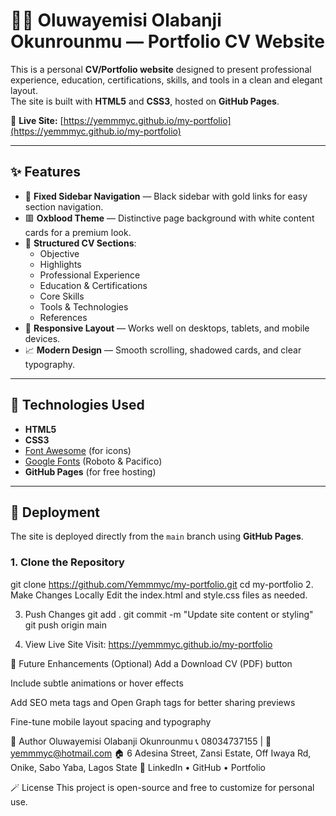 # 🧑‍💼 Oluwayemisi Olabanji Okunrounmu — Portfolio CV Website

This is a personal **CV/Portfolio website** designed to present professional experience, education, certifications, skills, and tools in a clean and elegant layout.  
The site is built with **HTML5** and **CSS3**, hosted on **GitHub Pages**.

🔗 **Live Site:** [https://yemmmyc.github.io/my-portfolio](https://yemmmyc.github.io/my-portfolio)

---

## ✨ Features

- 🖤 **Fixed Sidebar Navigation** — Black sidebar with gold links for easy section navigation.  
- 🟥 **Oxblood Theme** — Distinctive page background with white content cards for a premium look.  
- 📝 **Structured CV Sections**:
  - Objective
  - Highlights
  - Professional Experience
  - Education & Certifications
  - Core Skills
  - Tools & Technologies
  - References
- 📌 **Responsive Layout** — Works well on desktops, tablets, and mobile devices.  
- 📈 **Modern Design** — Smooth scrolling, shadowed cards, and clear typography.

---

## 🧰 Technologies Used

- **HTML5**
- **CSS3**
- [Font Awesome](https://fontawesome.com/) (for icons)
- [Google Fonts](https://fonts.google.com/) (Roboto & Pacifico)
- **GitHub Pages** (for free hosting)

---

## 🚀 Deployment

The site is deployed directly from the `main` branch using **GitHub Pages**.

### 1. Clone the Repository

git clone https://github.com/Yemmmyc/my-portfolio.git
cd my-portfolio
2. Make Changes Locally
Edit the index.html and style.css files as needed.

3. Push Changes
git add .
git commit -m "Update site content or styling"
git push origin main

4. View Live Site
Visit: https://yemmmyc.github.io/my-portfolio

📌 Future Enhancements (Optional)
Add a Download CV (PDF) button

Include subtle animations or hover effects

Add SEO meta tags and Open Graph tags for better sharing previews

Fine-tune mobile layout spacing and typography

📝 Author
Oluwayemisi Olabanji Okunrounmu
📞 08034737155 | 📧 yemmmyc@hotmail.com
🏠 6 Adesina Street, Zansi Estate, Off Iwaya Rd, Onike, Sabo Yaba, Lagos State
🔗 LinkedIn • GitHub • Portfolio

🪄 License
This project is open-source and free to customize for personal use.

